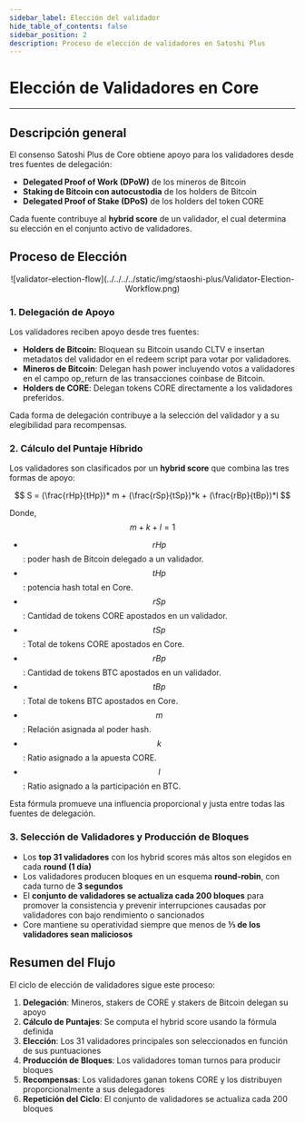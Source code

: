 ```yaml
---
sidebar_label: Elección del validador
hide_table_of_contents: false
sidebar_position: 2
description: Proceso de elección de validadores en Satoshi Plus
---
```


# Elección de Validadores en Core

---

## Descripción general

El consenso Satoshi Plus de Core obtiene apoyo para los validadores desde tres fuentes de delegación:

- **Delegated Proof of Work (DPoW)** de los mineros de Bitcoin
- **Staking de Bitcoin con autocustodia** de los holders de Bitcoin
- **Delegated Proof of Stake (DPoS)** de los holders del token CORE

Cada fuente contribuye al **hybrid score** de un validador, el cual determina su elección en el conjunto activo de validadores.

## Proceso de Elección

<p align="center">
![validator-election-flow](../../../../static/img/staoshi-plus/Validator-Election-Workflow.png)
</p>

### 1. Delegación de Apoyo

Los validadores reciben apoyo desde tres fuentes:

- **Holders de Bitcoin:** Bloquean su Bitcoin usando CLTV e insertan metadatos del validador en el redeem script para votar por validadores.
- **Mineros de Bitcoin**: Delegan hash power incluyendo votos a validadores en el campo op_return de las transacciones coinbase de Bitcoin.
- **Holders de CORE**: Delegan tokens CORE directamente a los validadores preferidos.

Cada forma de delegación contribuye a la selección del validador y a su elegibilidad para recompensas.

### 2. Cálculo del Puntaje Híbrido

Los validadores son clasificados por un **hybrid score** que combina las tres formas de apoyo:

$$
S = (\frac{rHp}{tHp})* m + (\frac{rSp}{tSp})*k + (\frac{rBp}{tBp})*l
$$

Donde, $$m + k + l = 1$$

- $$rHp$$: poder hash de Bitcoin delegado a un validador.
- $$tHp$$: potencia hash total en Core.
- $$rSp$$: Cantidad de tokens CORE apostados en un validador.
- $$tSp$$: Total de tokens CORE apostados en Core.
- $$rBp$$: Cantidad de tokens BTC apostados en un validador.
- $$tBp$$: Total de tokens BTC apostados en Core.
- $$m$$: Relación asignada al poder hash.
- $$k$$: Ratio asignado a la apuesta CORE.
- $$l$$: Ratio asignado a la participación en BTC.

Esta fórmula promueve una influencia proporcional y justa entre todas las fuentes de delegación.

### 3. Selección de Validadores y Producción de Bloques

- Los **top 31 validadores** con los hybrid scores más altos son elegidos en cada **round (1 día)**
- Los validadores producen bloques en un esquema **round-robin**, con cada turno de **3 segundos**
- El **conjunto de validadores se actualiza cada 200 bloques** para promover la consistencia y prevenir interrupciones causadas por validadores con bajo rendimiento o sancionados
- Core mantiene su operatividad siempre que menos de **⅓ de los validadores sean maliciosos**

## Resumen del Flujo

El ciclo de elección de validadores sigue este proceso:

1. **Delegación**: Mineros, stakers de CORE y stakers de Bitcoin delegan su apoyo
2. **Cálculo de Puntajes**: Se computa el hybrid score usando la fórmula definida
3. **Elección**: Los 31 validadores principales son seleccionados en función de sus puntuaciones
4. **Producción de Bloques**: Los validadores toman turnos para producir bloques
5. **Recompensas**: Los validadores ganan tokens CORE y los distribuyen proporcionalmente a sus delegadores
6. **Repetición del Ciclo**: El conjunto de validadores se actualiza cada 200 bloques
